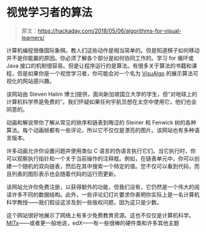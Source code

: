 # 视觉学习者的算法

> 原文：<https://hackaday.com/2018/05/06/algorithms-for-visual-learners/>

计算机编程很像国际象棋。教人们这些动作是相当简单的。但是知道棋子如何移动并不是你能赢的原因。你必须了解各个部分是如何协同工作的。学习 for 循环或 Java 接口的机制很容易。但是让程序运行的是算法。有很多关于算法的书籍和课程，但是如果你是一个视觉学习者，你可能会对一个名为 [VisuAlgo](https://visualgo.net/en/) 的展示算法可视化的网站感兴趣。

该网站由 Steven Halim 博士]提供，面向新加坡国立大学的学生，但“对地球上的计算机科学界是免费的”。我们怀疑如果任何宇航员想在太空中使用它，他们也会同意的。

动画和解说带你了解从常见的排序和链表到晦涩的 Steiner 和 Fenwick 树的各种算法。每个动画帧都有一些评论，所以它不仅仅是漂亮的图片。该网站也有多种语言版本。

许多动画允许你设置问题并使用类似 C 语言的伪语言执行它们。当它执行时，你可以观察执行指针和一个关于当前操作的注释框。例如，在链表单元中，你可以创建一个随机的双向链表，然后在其中搜索一个特定的值。您不仅可以看到代码，而且列表的图形表示也会随着代码的运行而更新。

该网站允许你免费注册，以获得额外的功能，但我们没有，它仍然是一个伟大的阅读许多不同的数据结构。此外，一些评论幻灯片要求你表明你实际上是一名计算机科学教授——我们假设这涉及到一些版权问题，因为这只是少数。

这个网站很好地展示了网络上有多少免费教育资源。这也不仅仅是计算机科学。[MITx](https://hackaday.com/2012/02/14/mitx-first-course-announce-6-002x-circuits-and-electronics/)——或者更一般地说，edX——有一些很棒的硬件类和许多其他主题